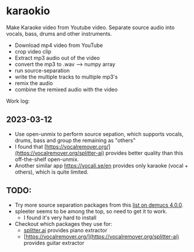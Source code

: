 # karaokio
Make Karaoke video from Youtube video.
Separate source audio into vocals, bass, drums and other instruments.

- Download mp4 video from YouTube
- crop video clip
- Extract mp3 audio out of the video
- convert the mp3 to .wav --> numpy array
- run source-separation
- write the multiple tracks to multiple mp3's
- remix the audio
- combine the remixed audio with the video


Work log:

## 2023-03-12
- Use open-unmix to perform source sepation, which supports vocals, drums, bass and group the remaining as "others"
- I found that [https://vocalremover.org/](https://vocalremover.org/splitter-ai) provides better quality than this off-the-shelf open-unmix.
- Another similar app https://vocali.se/en provides only karaoke (vocal + others), which is quite limited.

## TODO:
- Try more source separation packages from this [list on demucs 4.0.0](https://pypi.org/project/demucs/).
- spleeter seems to be among the top, so need to get it to work.
    - I found it's very hard to install
- Checkout which packages they use for:
    - [splitter.ai](https://splitter.ai/) provides piano extractor
    - [https://vocalremover.org/](https://vocalremover.org/splitter-ai) provides guitar extractor


